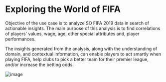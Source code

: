 # Exploring the World of FIFA
Objective of the use case is to analyze SO FIFA 2019 data in search of actionable insights. The main purpose of this analysis is to find correlations of players' values, wage, age, other special attributes and, player performances.

The insights generated from the analysis, along with the understanding of domain, and contextual information, can enable players to act smartly when playing FIFA, help clubs to pick a better team for their premier league, and/or increase the betting odds.


![image](https://user-images.githubusercontent.com/84321466/122214509-ca226e80-cec7-11eb-9ab2-ba4aa7934810.png)
